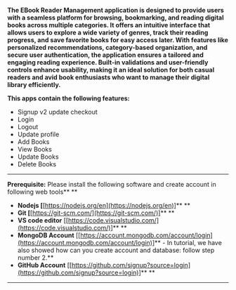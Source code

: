 **The EBook Reader Management application is designed to provide users with a seamless platform for browsing, bookmarking, and reading digital books across multiple categories. It offers an intuitive interface that allows users to explore a wide variety of genres, track their reading progress, and save favorite books for easy access later. With features like personalized recommendations, category-based organization, and secure user authentication, the application ensures a tailored and engaging reading experience. Built-in validations and user-friendly controls enhance usability, making it an ideal solution for both casual readers and avid book enthusiasts who want to manage their digital library efficiently.**

**This apps **contain** the following features:**

* Signup v2 update checkout
* Login
* Logout
* Update profile
* Add Books
* View Books
* Update Books
* Delete Books

---

**Prerequisite:** Please install the following software and create account in following web tools** **

* **Nodejs [**[https://nodejs.org/en](https://nodejs.org/en)]** **
* **Git [**[https://git-scm.com/](https://git-scm.com/)]** **
* **VS code editor** [[https://code.visualstudio.com/](https://code.visualstudio.com/)]** **
* **MongoDB Account** [[https://account.mongodb.com/account/login](https://account.mongodb.com/account/login)]** - In tutorial, we have also showed how can you create account and database: follow step number 2.**
* **GitHub Account** [[https://github.com/signup?source=login](https://github.com/signup?source=login)]** **

---
